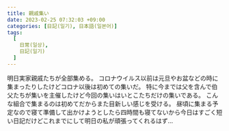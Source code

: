 ```yaml
---
title: 親戚集い
date: 2023-02-25 07:32:03 +09:00
categories: [日記(일기), 日本語(일본어)]
tags:
  [
    日常(일상),
    日記(일기)
  ]
---
```

明日実家親戚たちが全部集める。
コロナウイルス以前は元旦やお盆などの時に集まったりしたけどコロナ以後は初めての集いだ。
特に今までは父を含んで伯父たちが集いを主催したけど今回の集いはいとこたちだけの集いである。
こんな組合で集まるのは初めてだからまた目新しい感じを受ける。
昼頃に集まる予定なので寝て準備して出かけようとしたら四時間も寝てないから今日はすごく短い日記だけどこれまでにして明日の私が頑張ってくれるはず…